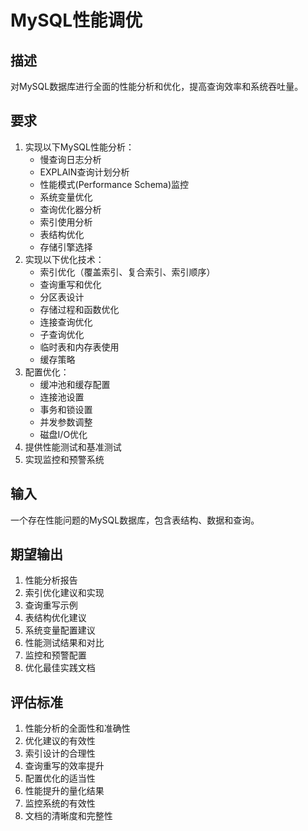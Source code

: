 # MySQL性能调优

## 描述
对MySQL数据库进行全面的性能分析和优化，提高查询效率和系统吞吐量。

## 要求
1. 实现以下MySQL性能分析：
   - 慢查询日志分析
   - EXPLAIN查询计划分析
   - 性能模式(Performance Schema)监控
   - 系统变量优化
   - 查询优化器分析
   - 索引使用分析
   - 表结构优化
   - 存储引擎选择
2. 实现以下优化技术：
   - 索引优化（覆盖索引、复合索引、索引顺序）
   - 查询重写和优化
   - 分区表设计
   - 存储过程和函数优化
   - 连接查询优化
   - 子查询优化
   - 临时表和内存表使用
   - 缓存策略
3. 配置优化：
   - 缓冲池和缓存配置
   - 连接池设置
   - 事务和锁设置
   - 并发参数调整
   - 磁盘I/O优化
4. 提供性能测试和基准测试
5. 实现监控和预警系统

## 输入
一个存在性能问题的MySQL数据库，包含表结构、数据和查询。

## 期望输出
1. 性能分析报告
2. 索引优化建议和实现
3. 查询重写示例
4. 表结构优化建议
5. 系统变量配置建议
6. 性能测试结果和对比
7. 监控和预警配置
8. 优化最佳实践文档

## 评估标准
1. 性能分析的全面性和准确性
2. 优化建议的有效性
3. 索引设计的合理性
4. 查询重写的效率提升
5. 配置优化的适当性
6. 性能提升的量化结果
7. 监控系统的有效性
8. 文档的清晰度和完整性